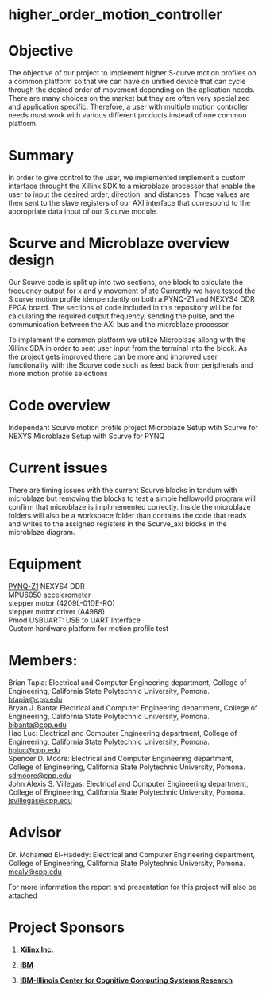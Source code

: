# higher_order_motion_controller
# Objective
The objective of our project to implement higher S-curve motion profiles on a common platform so that we can have on unified device that can cycle through the desired order of movement depending on the aplication needs. There are many choices on the market but they are often very specialized and application specific. Therefore, a user with multiple motion controller needs must work with various different products instead of one common platform. 

# Summary
In order to give control to the user, we implemented  implement a custom interface throught the Xillinx SDK to a microblaze processor that enable the user to input the desired order, direction, and distances. Those values are then sent to the slave registers of our AXI interface that correspond to the appropriate data input of our S curve module. 

# Scurve and Microblaze overview design 
Our Scurve code is split up into two sections, one block to calculate the frequency output for x and y movement of ste
Currently we have tested the S curve motion profile idenpendantly on both a PYNQ-Z1 and NEXYS4 DDR FPGA board. The sections of code included in this repository will be for calculating the required output frequency, sending the pulse, and the communication between the AXI bus and the microblaze processor. 

To implement the common platform we utilize Microblaze allong with the Xillinx SDA in order to sent user input from the terminal into the block. As the project gets improved there can be more and improved user functionality with the Scurve code such as feed back from peripherals and more motion profile selections

# Code overview

Independant Scurve motion profile project
Microblaze Setup wtih Scurve for NEXYS
Microblaze Setup with Scurve for PYNQ

# Current issues
There are timing issues with the current Scurve blocks in tandum with microblaze but removing the blocks to test a simple helloworld program will confirm that microblaze is implimemented correctly. Inside the microblaze folders will also be a workspace folder than contains the code that reads and writes to the assigned registers in the Scurve_axi blocks in the microblaze diagram.

# Equipment 
[PYNQ-Z1](https://store.digilentinc.com/pynq-z1-python-productivity-for-zynq-7000-arm-fpga-soc/)
NEXYS4 DDR  
MPU6050 accelerometer  
stepper motor (4209L-01DE-RO)  
stepper motor driver (A4988)  
Pmod USBUART: USB to UART Interface  
Custom hardware platform for motion profile test   

# Members:
Brian Tapia: Electrical and Computer Engineering department, College of Engineering, California State Polytechnic University, Pomona. btapia@cpp.edu  
Bryan J. Banta: Electrical and Computer Engineering department, College of Engineering, California State Polytechnic University, Pomona. bjbanta@cpp.edu   
Hao Luc: Electrical and Computer Engineering department, College of Engineering, California State Polytechnic University, Pomona. hpluc@cpp.edu   
Spencer D. Moore: Electrical and Computer Engineering department, College of Engineering, California State Polytechnic University, Pomona. sdmoore@cpp.edu  
John Alexis S. Villegas: Electrical and Computer Engineering department, College of Engineering, California State Polytechnic University, Pomona. jsvillegas@cpp.edu   

# Advisor
Dr. Mohamed El-Hadedy: Electrical and Computer Engineering department, College of Engineering, California State Polytechnic University, Pomona. mealy@cpp.edu 

For more information the report and presentation for this project will also be attached

# Project Sponsors 

1. **[Xilinx Inc.](https://www.xilinx.com/)**

2. **[IBM](https://www.ibm.com)**

3. **[IBM-Illinois Center for Cognitive Computing Systems Research](https://www.c3sr.com/)**
